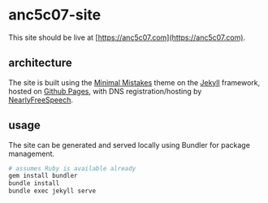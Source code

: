 # anc5c07-site
This site should be live at [https://anc5c07.com](https://anc5c07.com).

## architecture
The site is built using the [Minimal Mistakes](https://mmistakes.github.io/minimal-mistakes/) theme on the [Jekyll](https://jekyllrb.com/) framework, hosted on [Github Pages](https://pages.github.com/), with DNS registration/hosting by [NearlyFreeSpeech](https://nearlyfreespeech.net).

## usage
The site can be generated and served locally using Bundler for package management.

```bash
# assumes Ruby is available already
gem install bundler
bundle install
bundle exec jekyll serve
```
